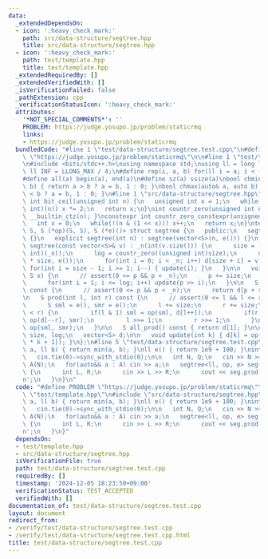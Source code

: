 ```yaml
---
data:
  _extendedDependsOn:
  - icon: ':heavy_check_mark:'
    path: src/data-structure/segtree.hpp
    title: src/data-structure/segtree.hpp
  - icon: ':heavy_check_mark:'
    path: test/template.hpp
    title: test/template.hpp
  _extendedRequiredBy: []
  _extendedVerifiedWith: []
  _isVerificationFailed: false
  _pathExtension: cpp
  _verificationStatusIcon: ':heavy_check_mark:'
  attributes:
    '*NOT_SPECIAL_COMMENTS*': ''
    PROBLEM: https://judge.yosupo.jp/problem/staticrmq
    links:
    - https://judge.yosupo.jp/problem/staticrmq
  bundledCode: "#line 1 \"test/data-structure/segtree.test.cpp\"\n#define PROBLEM\
    \ \"https://judge.yosupo.jp/problem/staticrmq\"\n\n#line 1 \"test/template.hpp\"\
    \n#include <bits/stdc++.h>\nusing namespace std;\nusing ll = long long;\nconst\
    \ ll INF = LLONG_MAX / 4;\n#define rep(i, a, b) for(ll i = a; i < (b); i++)\n\
    #define all(a) begin(a), end(a)\n#define sz(a) ssize(a)\nbool chmin(auto& a, auto\
    \ b) { return a > b ? a = b, 1 : 0; }\nbool chmax(auto& a, auto b) { return a\
    \ < b ? a = b, 1 : 0; }\n#line 1 \"src/data-structure/segtree.hpp\"\nunsigned\
    \ int bit_ceil(unsigned int n) {\n   unsigned int x = 1;\n   while(x < (unsigned\
    \ int)(n)) x *= 2;\n   return x;\n}\nint countr_zero(unsigned int n) { return\
    \ __builtin_ctz(n); }\nconstexpr int countr_zero_constexpr(unsigned int n) {\n\
    \   int x = 0;\n   while(!(n & (1 << x))) x++;\n   return x;\n}\ntemplate<class\
    \ S, S (*op)(S, S), S (*e)()> struct segtree {\n   public:\n   segtree() : segtree(0)\
    \ {}\n   explicit segtree(int n) : segtree(vector<S>(n, e())) {}\n   explicit\
    \ segtree(const vector<S>& v) : _n(int(v.size())) {\n      size = (int)bit_ceil((unsigned\
    \ int)(_n));\n      log = countr_zero((unsigned int)size);\n      d = vector<S>(2\
    \ * size, e());\n      for(int i = 0; i < _n; i++) d[size + i] = v[i];\n     \
    \ for(int i = size - 1; i >= 1; i--) { update(i); }\n   }\n\n   void set(int p,\
    \ S x) {\n      // assert(0 <= p && p < _n);\n      p += size;\n      d[p] = x;\n\
    \      for(int i = 1; i <= log; i++) update(p >> i);\n   }\n\n   S get(int p)\
    \ const {\n      // assert(0 <= p && p < _n);\n      return d[p + size];\n   }\n\
    \n   S prod(int l, int r) const {\n      // assert(0 <= l && l <= r && r <= _n);\n\
    \      S sml = e(), smr = e();\n      l += size;\n      r += size;\n\n      while(l\
    \ < r) {\n         if(l & 1) sml = op(sml, d[l++]);\n         if(r & 1) smr =\
    \ op(d[--r], smr);\n         l >>= 1;\n         r >>= 1;\n      }\n      return\
    \ op(sml, smr);\n   }\n\n   S all_prod() const { return d[1]; }\n\n   int _n,\
    \ size, log;\n   vector<S> d;\n\n   void update(int k) { d[k] = op(d[2 * k], d[2\
    \ * k + 1]); }\n};\n#line 5 \"test/data-structure/segtree.test.cpp\"\n\nll op(ll\
    \ a, ll b) { return min(a, b); }\nll e() { return 1e9 + 100; }\nint main() {\n\
    \   cin.tie(0)->sync_with_stdio(0);\n\n   int N, Q;\n   cin >> N >> Q;\n   vector<ll>\
    \ A(N);\n   for(auto&& a : A) cin >> a;\n   segtree<ll, op, e> seg(A);\n   while(Q--)\
    \ {\n      int L, R;\n      cin >> L >> R;\n      cout << seg.prod(L, R) << '\\\
    n';\n   }\n}\n"
  code: "#define PROBLEM \"https://judge.yosupo.jp/problem/staticrmq\"\n\n#include\
    \ \"test/template.hpp\"\n#include \"src/data-structure/segtree.hpp\"\n\nll op(ll\
    \ a, ll b) { return min(a, b); }\nll e() { return 1e9 + 100; }\nint main() {\n\
    \   cin.tie(0)->sync_with_stdio(0);\n\n   int N, Q;\n   cin >> N >> Q;\n   vector<ll>\
    \ A(N);\n   for(auto&& a : A) cin >> a;\n   segtree<ll, op, e> seg(A);\n   while(Q--)\
    \ {\n      int L, R;\n      cin >> L >> R;\n      cout << seg.prod(L, R) << '\\\
    n';\n   }\n}"
  dependsOn:
  - test/template.hpp
  - src/data-structure/segtree.hpp
  isVerificationFile: true
  path: test/data-structure/segtree.test.cpp
  requiredBy: []
  timestamp: '2024-12-05 18:23:50+09:00'
  verificationStatus: TEST_ACCEPTED
  verifiedWith: []
documentation_of: test/data-structure/segtree.test.cpp
layout: document
redirect_from:
- /verify/test/data-structure/segtree.test.cpp
- /verify/test/data-structure/segtree.test.cpp.html
title: test/data-structure/segtree.test.cpp
---
```

